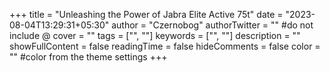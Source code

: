 +++
title = "Unleashing the Power of Jabra Elite Active 75t"
date = "2023-08-04T13:29:31+05:30"
author = "Czernobog"
authorTwitter = "" #do not include @
cover = ""
tags = ["", ""]
keywords = ["", ""]
description = ""
showFullContent = false
readingTime = false
hideComments = false
color = "" #color from the theme settings
+++
